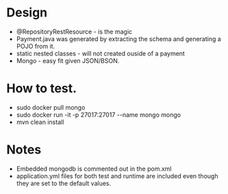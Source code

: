 # Design

* @RepositoryRestResource - is the magic
* Payment.java was generated by extracting the schema and generating a POJO from it.
* static nested classes - will not created ouside of a payment
* Mongo - easy fit given JSON/BSON.

# How to test.

* sudo docker pull mongo
* sudo docker run -it -p 27017:27017 --name mongo mongo
* mvn clean install 

# Notes

* Embedded mongodb is commented out in the pom.xml
* application.yml files for both test and runtime are included even though they are set to the default values.
